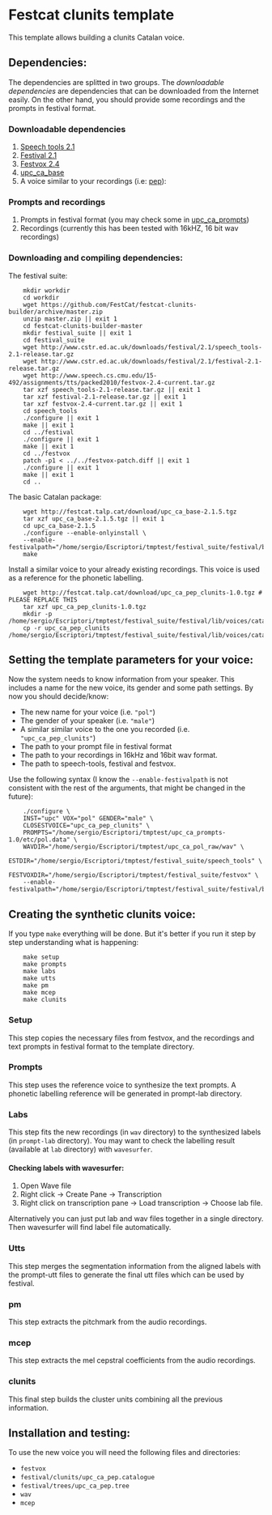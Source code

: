 # Festcat clunits template

This template allows building a clunits Catalan voice.

## Dependencies:

The dependencies are splitted in two groups. The *downloadable dependencies*
are dependencies that can be downloaded from the Internet easily. On the other
hand, you should provide some recordings and the prompts in festival format.

### Downloadable dependencies

1. [Speech tools 2.1](http://www.cstr.ed.ac.uk/downloads/festival/2.1/speech_tools-2.1-release.tar.gz)
2. [Festival 2.1](http://www.cstr.ed.ac.uk/downloads/festival/2.1/festival-2.1-release.tar.gz)
3. [Festvox 2.4](http://www.speech.cs.cmu.edu/15-492/assignments/tts/packed2010/festvox-2.4-current.tar.gz)
4. [upc_ca_base](http://festcat.talp.cat/download/upc_ca_base-2.1.5.tgz)
5. A voice similar to your recordings (i.e: [pep](http://festcat.talp.cat/download/upc_ca_pep_clunits-1.0.tgz)):

### Prompts and recordings

1. Prompts in festival format (you may check some 
   in [upc_ca_prompts](http://festcat.talp.cat/download/data/upc_ca_prompts-1.0.tar.bz2))
2. Recordings (currently this has been tested with 16kHZ, 16 bit wav recordings)


### Downloading and compiling dependencies:

The festival suite:

        mkdir workdir
        cd workdir
        wget https://github.com/FestCat/festcat-clunits-builder/archive/master.zip
        unzip master.zip || exit 1
        cd festcat-clunits-builder-master
        mkdir festival_suite || exit 1
        cd festival_suite
        wget http://www.cstr.ed.ac.uk/downloads/festival/2.1/speech_tools-2.1-release.tar.gz
        wget http://www.cstr.ed.ac.uk/downloads/festival/2.1/festival-2.1-release.tar.gz
        wget http://www.speech.cs.cmu.edu/15-492/assignments/tts/packed2010/festvox-2.4-current.tar.gz
        tar xzf speech_tools-2.1-release.tar.gz || exit 1
        tar xzf festival-2.1-release.tar.gz || exit 1
        tar xzf festvox-2.4-current.tar.gz || exit 1
        cd speech_tools
        ./configure || exit 1
        make || exit 1
        cd ../festival
        ./configure || exit 1
        make || exit 1
        cd ../festvox
        patch -p1 < ../../festvox-patch.diff || exit 1
        ./configure || exit 1
        make || exit 1
        cd ..

The basic Catalan package:

        wget http://festcat.talp.cat/download/upc_ca_base-2.1.5.tgz
        tar xzf upc_ca_base-2.1.5.tgz || exit 1
        cd upc_ca_base-2.1.5
        ./configure --enable-onlyinstall \
        --enable-festivalpath="/home/sergio/Escriptori/tmptest/festival_suite/festival/bin" 
        make

Install a similar voice to your already existing recordings. This voice is used as a reference
for the phonetic labelling.

        wget http://festcat.talp.cat/download/upc_ca_pep_clunits-1.0.tgz # PLEASE REPLACE THIS
        tar xzf upc_ca_pep_clunits-1.0.tgz
        mkdir -p /home/sergio/Escriptori/tmptest/festival_suite/festival/lib/voices/catalan
        cp -r upc_ca_pep_clunits /home/sergio/Escriptori/tmptest/festival_suite/festival/lib/voices/catalan/

## Setting the template parameters for your voice:

Now the system needs to know information from your speaker. 
This includes a name for the new voice, its gender and some path settings.
By now you should decide/know:

  - The new name for your voice (i.e. `"pol"`)
  - The gender of your speaker (i.e. `"male"`)
  - A similar similar voice to the one you recorded (i.e. `"upc_ca_pep_clunits"`)
  - The path to your prompt file in festival format
  - The path to your recordings in 16kHz and 16bit wav format.
  - The path to speech-tools, festival and festvox.

Use the following syntax (I know the `--enable-festivalpath` is not 
consistent with the rest of the arguments, that might be changed in the future):

        ./configure \
        INST="upc" VOX="pol" GENDER="male" \
        CLOSESTVOICE="upc_ca_pep_clunits" \
        PROMPTS="/home/sergio/Escriptori/tmptest/upc_ca_prompts-1.0/etc/pol.data" \
        WAVDIR="/home/sergio/Escriptori/tmptest/upc_ca_pol_raw/wav" \
        ESTDIR="/home/sergio/Escriptori/tmptest/festival_suite/speech_tools" \
        FESTVOXDIR="/home/sergio/Escriptori/tmptest/festival_suite/festvox" \
        --enable-festivalpath="/home/sergio/Escriptori/tmptest/festival_suite/festival/bin"

## Creating the synthetic clunits voice:

If you type `make` everything will be done. But it's better if you run it 
step by step understanding what is happening:

        make setup 
        make prompts
        make labs
        make utts
        make pm
        make mcep
        make clunits

### Setup

This step copies the necessary files from festvox, and the recordings 
and text prompts in festival format to the template directory.

### Prompts

This step uses the reference voice to synthesize the text prompts.
A phonetic labelling reference will be generated in prompt-lab directory.

### Labs

This step fits the new recordings (in `wav` directory) to the synthesized 
labels (in `prompt-lab` directory).
You may want to check the labelling result (available at `lab` directory) 
with `wavesurfer`.

#### Checking labels with wavesurfer:

1. Open Wave file
2. Right click -> Create Pane -> Transcription
3. Right click on transcription pane -> Load transcription -> Choose lab
file.

Alternatively you can just put lab and wav files together in a single
directory. Then wavesurfer will find label file automatically.

### Utts

This step merges the segmentation information from the aligned labels 
with the prompt-utt files to generate the final utt files which can be used
by festival.

### pm

This step extracts the pitchmark from the audio recordings.

### mcep

This step extracts the mel cepstral coefficients from the audio recordings.

### clunits

This final step builds the cluster units combining all the previous information.

## Installation and testing:

To use the new voice you will need the following files and directories:

  - `festvox`
  - `festival/clunits/upc_ca_pep.catalogue`
  - `festival/trees/upc_ca_pep.tree`
  - `wav`
  - `mcep`

